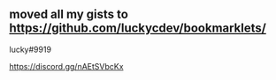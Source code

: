 moved all my gists to https://github.com/luckycdev/bookmarklets/
---
lucky#9919

https://discord.gg/nAEtSVbcKx
